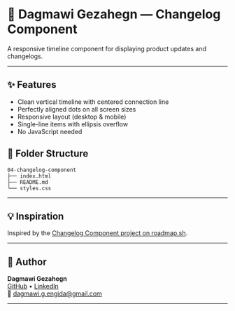 # 📝 Dagmawi Gezahegn — Changelog Component

A responsive timeline component for displaying product updates and changelogs.

---

## ✨ Features
- Clean vertical timeline with centered connection line
- Perfectly aligned dots on all screen sizes
- Responsive layout (desktop & mobile)
- Single-line items with ellipsis overflow
- No JavaScript needed



## 📁 Folder Structure
```
04-changelog-component
├── index.html
├── README.md
└── styles.css
```
---


## 💡 Inspiration

Inspired by the [Changelog Component project on roadmap.sh](https://roadmap.sh/projects/changelog-component).

---


## 👤 Author

**Dagmawi Gezahegn**  
[GitHub](https://github.com/dagmawigezahegn) • [LinkedIn](https://linkedin.com/in/dagmawi-g-engida)  
📧 dagmawi.g.engida@gmail.com

---

